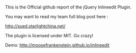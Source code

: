 This is the Official github report of the jQuery Inlineedit Plugin.

You may want to read my team full blog post here :

http://sued.starlightchina.net/

The plugin is licensed under MIT. Go crazy!

Demo: http://moosefrankenstein.github.io/inlineedit
